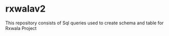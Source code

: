 # rxwalav2
This repository consists of Sql queries used to create schema and table for Rxwala Project
